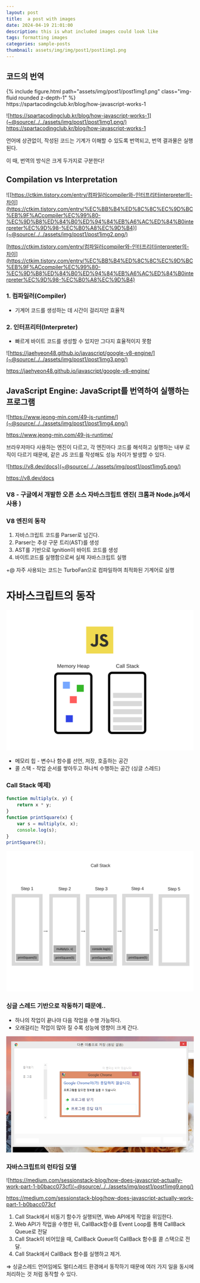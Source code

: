 ```yaml
---
layout: post
title:  a post with images
date: 2024-04-19 21:01:00
description: this is what included images could look like
tags: formatting images
categories: sample-posts
thumbnail: assets/img/img/post1/post1img1.png
---
```

## 코드의 번역

<div class="row mt-3">
    <div class="col-sm mt-3 mt-md-0">
        {% include figure.html path="assets/img/post1/post1img1.png" class="img-fluid rounded z-depth-1" %}
    </div>
</div>
<div class="caption">
    https://spartacodingclub.kr/blog/how-javascript-works-1
</div>

![https://spartacodingclub.kr/blog/how-javascript-works-1](~@source/../../assets/img/post1/post1img1.png/)
https://spartacodingclub.kr/blog/how-javascript-works-1

언어에 상관없이, 작성된 코드는 기계가 이해할 수 있도록 번역되고, 번역 결과물은 실행된다.

이 때, 번역의 방식은 크게 두가지로 구분한다!

## **Compilation vs Interpretation**

![[https://ctkim.tistory.com/entry/컴파일러compiler와-인터프리터interpreter의-차이](https://ctkim.tistory.com/entry/%EC%BB%B4%ED%8C%8C%EC%9D%BC%EB%9F%ACcompiler%EC%99%80-%EC%9D%B8%ED%84%B0%ED%94%84%EB%A6%AC%ED%84%B0interpreter%EC%9D%98-%EC%B0%A8%EC%9D%B4)](~@source/../../assets/img/post1/post1img2.png/)

[https://ctkim.tistory.com/entry/컴파일러compiler와-인터프리터interpreter의-차이](https://ctkim.tistory.com/entry/%EC%BB%B4%ED%8C%8C%EC%9D%BC%EB%9F%ACcompiler%EC%99%80-%EC%9D%B8%ED%84%B0%ED%94%84%EB%A6%AC%ED%84%B0interpreter%EC%9D%98-%EC%B0%A8%EC%9D%B4)

### 1. 컴파일러(Compiler)

- 기계어 코드를 생성하는 데 시간이 걸리지만 효율적

### 2. 인터프리터(Interpreter)

- 빠르게 바이트 코드를 생성할 수 있지만 그다지 효율적이지 못함

![https://jaehyeon48.github.io/javascript/google-v8-engine/](~@source/../../assets/img/post1/post1img3.png/)

https://jaehyeon48.github.io/javascript/google-v8-engine/

## JavaScript Engine: JavaScript를 번역하여 실행하는 프로그램

![https://www.jeong-min.com/49-js-runtime/](~@source/../../assets/img/post1/post1img4.png/)

https://www.jeong-min.com/49-js-runtime/

브라우저마다 사용하는 엔진이 다르고, 각 엔진마다 코드를 해석하고 실행하는 내부 로직이 다르기 때문에, 같은 JS 코드를 작성해도 성능 차이가 발생할 수 있다.

![https://v8.dev/docs](~@source/../../assets/img/post1/post1img5.png/)

https://v8.dev/docs

### V8 - 구글에서 개발한 오픈 소스 자바스크립트 엔진( 크롬과 Node.js에서 사용 )

### V8 엔진의 동작

1. 자바스크립트 코드를 Parser로 넘긴다.
2. Parser는 추상 구문 트리(AST)를 생성
3. AST를 기반으로 Ignition이 바이트 코드를 생성
4. 바이트코드를 실행함으로써 실제 자바스크립트 실행

+@ 자주 사용되는 코드는 TurboFan으로 컴파일하여 최적화된 기계어로 실행

# 자바스크립트의 동작

![Untitled](~@source/../../assets/img/post1/post1img6.png/)

- 메모리 힙 - 변수나 함수를 선언, 저장, 호출하는 공간
- 콜 스택 - 작업 순서를 쌓아두고 하나씩 수행하는 공간 (싱글 스레드)

### Call Stack 예제)

```jsx
function multiply(x, y) {
    return x * y;
}
function printSquare(x) {
    var s = multiply(x, x);
    console.log(s);
}
printSquare(5);
```

![Untitled](~@source/../../assets/img/post1/post1img7.png/)

### 싱글 스레드 기반으로 작동하기 때문에..

- 하나의 작업이 끝나야 다음 작업을 수행 가능하다.
- 오래걸리는 작업이 많아 질 수록 성능에 영향이 크게 간다.

![Untitled](~@source/../../assets/img/post1/post1img8.png/)

### 자바스크립트의 런타임 모델

![https://medium.com/sessionstack-blog/how-does-javascript-actually-work-part-1-b0bacc073cf](~@source/../../assets/img/post1/post1img9.png/)

https://medium.com/sessionstack-blog/how-does-javascript-actually-work-part-1-b0bacc073cf

1. Call Stack에서 비동기 함수가 실행되면, Web API에게 작업을 위임한다.
2. Web API가 작업을 수행한 뒤, CallBack함수를 Event Loop를 통해 CallBack Queue로 전달
3. Call Stack이 비어있을 때, CallBack Queue의 CallBack 함수를 콜 스택으로 전달.
4. Call Stack에서 CallBack 함수를 실행하고 제거.

⇒ 싱글스레드 언어임에도 멀티스레드 환경에서 동작하기 때문에 
여러 가지 일을 동시에 처리하는 것 처럼 동작할 수 있다.